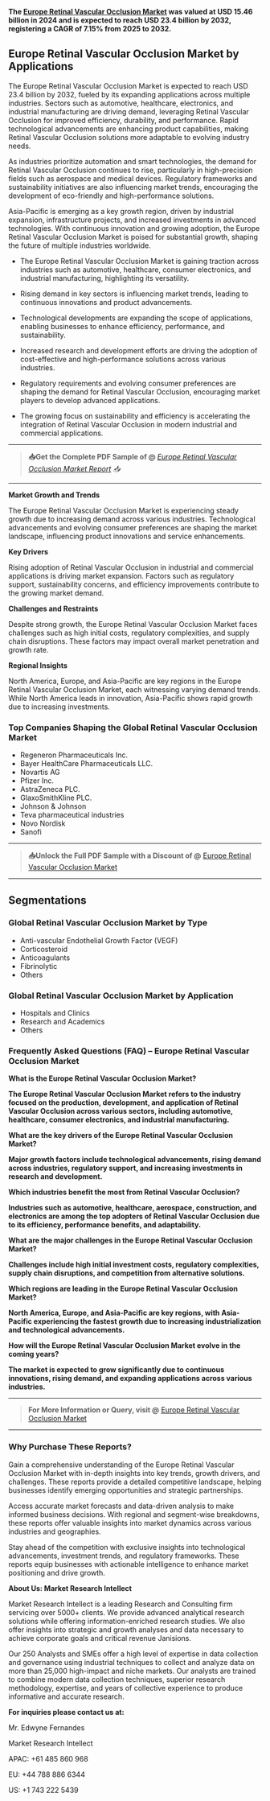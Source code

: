 <p><strong>The <a href="https://www.marketresearchintellect.com/download-sample/?rid=1014361&amp;utm_source=Pulse-April-Europe&amp;utm_medium=852">Europe Retinal Vascular Occlusion Market</a> was valued at USD 15.46 billion in 2024 and is expected to reach USD 23.4 billion by 2032, registering a CAGR of 7.15% from 2025 to 2032.</strong></p><h2>Europe Retinal Vascular Occlusion Market by Applications&nbsp;</h2><p><p>The Europe Retinal Vascular Occlusion Market is expected to reach USD 23.4 billion by 2032, fueled by its expanding applications across multiple industries. Sectors such as automotive, healthcare, electronics, and industrial manufacturing are driving demand, leveraging Retinal Vascular Occlusion for improved efficiency, durability, and performance. Rapid technological advancements are enhancing product capabilities, making Retinal Vascular Occlusion solutions more adaptable to evolving industry needs.</p><p>As industries prioritize automation and smart technologies, the demand for Retinal Vascular Occlusion continues to rise, particularly in high-precision fields such as aerospace and medical devices. Regulatory frameworks and sustainability initiatives are also influencing market trends, encouraging the development of eco-friendly and high-performance solutions.</p><p>Asia-Pacific is emerging as a key growth region, driven by industrial expansion, infrastructure projects, and increased investments in advanced technologies. With continuous innovation and growing adoption, the Europe Retinal Vascular Occlusion Market is poised for substantial growth, shaping the future of multiple industries worldwide.</p></p><ul><li><p>The Europe Retinal Vascular Occlusion Market is gaining traction across industries such as automotive, healthcare, consumer electronics, and industrial manufacturing, highlighting its versatility.</p></li><li><p>Rising demand in key sectors is influencing market trends, leading to continuous innovations and product advancements.</p></li><li><p>Technological developments are expanding the scope of applications, enabling businesses to enhance efficiency, performance, and sustainability.</p></li><li><p>Increased research and development efforts are driving the adoption of cost-effective and high-performance solutions across various industries.</p></li><li><p>Regulatory requirements and evolving consumer preferences are shaping the demand for Retinal Vascular Occlusion, encouraging market players to develop advanced applications.</p></li><li><p>The growing focus on sustainability and efficiency is accelerating the integration of Retinal Vascular Occlusion in modern industrial and commercial applications.</p></li></ul><hr /><blockquote><p><strong><span class="font-[700]">📥Get the Complete PDF Sample of @ </span></strong><em><span class="font-[700]"><a href="https://www.marketresearchintellect.com/download-sample/?rid=1014361&amp;utm_source=Pulse-April-Europe&amp;utm_medium=852" target="_blank" data-tracking-control-name="article-ssr-frontend-pulse_little-text-block" data-tracking-will-navigate="" data-test-link="">Europe Retinal Vascular Occlusion Market Report</a>&nbsp;📥</span></em></p></blockquote><hr /><p class="" data-start="77" data-end="360"><strong data-start="77" data-end="105">Market Growth and Trends</strong></p><p class="" data-start="77" data-end="360">The Europe Retinal Vascular Occlusion Market is experiencing steady growth due to increasing demand across various industries. Technological advancements and evolving consumer preferences are shaping the market landscape, influencing product innovations and service enhancements.</p><p class="" data-start="362" data-end="606"><strong data-start="362" data-end="377">Key Drivers</strong></p><p class="" data-start="362" data-end="606">Rising adoption of Retinal Vascular Occlusion in industrial and commercial applications is driving market expansion. Factors such as regulatory support, sustainability concerns, and efficiency improvements contribute to the growing market demand.</p><p class="" data-start="608" data-end="849"><strong data-start="608" data-end="637">Challenges and Restraints</strong></p><p class="" data-start="608" data-end="849">Despite strong growth, the Europe Retinal Vascular Occlusion Market faces challenges such as high initial costs, regulatory complexities, and supply chain disruptions. These factors may impact overall market penetration and growth rate.</p><p class="" data-start="851" data-end="1095"><strong data-start="851" data-end="872">Regional Insights</strong></p><p class="" data-start="851" data-end="1095">North America, Europe, and Asia-Pacific are key regions in the Europe Retinal Vascular Occlusion Market, each witnessing varying demand trends. While North America leads in innovation, Asia-Pacific shows rapid growth due to increasing investments.</p><p><h3>Top Companies Shaping the Global Retinal Vascular Occlusion Market </h3><ul><li>Regeneron Pharmaceuticals Inc.</li><li>Bayer HealthCare Pharmaceuticals LLC.</li><li>Novartis AG</li><li>Pfizer Inc.</li><li>AstraZeneca PLC.</li><li>GlaxoSmithKline PLC.</li><li>Johnson & Johnson</li><li>Teva pharmaceutical industries</li><li>Novo Nordisk</li><li>Sanofi</li></ul></p><hr /><blockquote><p><strong>📥Unlock the Full PDF Sample with a Discount of @</strong> <a href="https://www.marketresearchintellect.com/ask-for-discount/?rid=1014361&amp;utm_source=Pulse-April-Europe&amp;utm_medium=852">Europe Retinal Vascular Occlusion Market</a></p></blockquote><hr /><p><h2>Segmentations</h2><h3>Global Retinal Vascular Occlusion Market by Type</h3><ul><li>Anti-vascular Endothelial Growth Factor (VEGF)</li><li>Corticosteroid</li><li>Anticoagulants</li><li>Fibrinolytic</li><li>Others</li></ul><h3>Global Retinal Vascular Occlusion Market by Application</h3><ul><li>Hospitals and Clinics</li><li>Research and Academics</li><li>Others</li></ul></p><h3><strong>Frequently Asked Questions (FAQ) &ndash; Europe Retinal Vascular Occlusion Market</strong></h3><p><strong>What is the Europe Retinal Vascular Occlusion Market?</strong></p><p><strong>The Europe Retinal Vascular Occlusion Market refers to the industry focused on the production, development, and application of Retinal Vascular Occlusion across various sectors, including automotive, healthcare, consumer electronics, and industrial manufacturing.</strong></p><p><strong>What are the key drivers of the Europe Retinal Vascular Occlusion Market?</strong></p><p><strong>Major growth factors include technological advancements, rising demand across industries, regulatory support, and increasing investments in research and development.</strong></p><p><strong>Which industries benefit the most from Retinal Vascular Occlusion?</strong></p><p><strong>Industries such as automotive, healthcare, aerospace, construction, and electronics are among the top adopters of Retinal Vascular Occlusion due to its efficiency, performance benefits, and adaptability.</strong></p><p><strong>What are the major challenges in the Europe Retinal Vascular Occlusion Market?</strong></p><p><strong>Challenges include high initial investment costs, regulatory complexities, supply chain disruptions, and competition from alternative solutions.</strong></p><p><strong>Which regions are leading in the Europe Retinal Vascular Occlusion Market?</strong></p><p><strong>North America, Europe, and Asia-Pacific are key regions, with Asia-Pacific experiencing the fastest growth due to increasing industrialization and technological advancements.</strong></p><p><strong>How will the Europe Retinal Vascular Occlusion Market evolve in the coming years?</strong></p><p><strong>The market is expected to grow significantly due to continuous innovations, rising demand, and expanding applications across various industries.</strong></p><hr /><blockquote><p><span class="font-[700]"><strong>For More Information or Query, visit&nbsp;@</strong>&nbsp;</span><span class="font-[700]"><a href="https://www.marketresearchintellect.com/product/global-retinal-vascular-occlusion-market/?utm_source=Linkedin&utm_medium=852" target="_blank" data-tracking-control-name="article-ssr-frontend-pulse_little-text-block" data-tracking-will-navigate="" data-test-link="">Europe Retinal Vascular Occlusion Market</a></span></p></blockquote><hr /><h3><strong data-start="0" data-end="31">Why Purchase These Reports?</strong></h3><p class="" data-start="35" data-end="297">Gain a comprehensive understanding of the Europe Retinal Vascular Occlusion Market with in-depth insights into key trends, growth drivers, and challenges. These reports provide a detailed competitive landscape, helping businesses identify emerging opportunities and strategic partnerships.</p><p class="" data-start="299" data-end="540">Access accurate market forecasts and data-driven analysis to make informed business decisions. With regional and segment-wise breakdowns, these reports offer valuable insights into market dynamics across various industries and geographies.</p><p class="" data-start="542" data-end="784">Stay ahead of the competition with exclusive insights into technological advancements, investment trends, and regulatory frameworks. These reports equip businesses with actionable intelligence to enhance market positioning and drive growth.</p><p><strong><span class="font-[700]">About Us: Market Research Intellect</span></strong></p><p><span class="">Market Research Intellect is a leading Research and Consulting firm servicing over 5000+ clients. We provide advanced analytical research solutions while offering information-enriched research studies.&nbsp;</span>We also offer insights into strategic and growth analyses and data necessary to achieve corporate goals and critical revenue Janisions.</p><p><span class="">Our 250 Analysts and SMEs offer a high level of expertise in data collection and governance using industrial techniques to collect and analyze data on more than 25,000 high-impact and niche markets. Our analysts are trained to combine modern data collection techniques, superior research methodology, expertise, and years of collective experience to produce informative and accurate research.</span></p><p><strong>For inquiries please contact us at:</strong></p><p>Mr. Edwyne Fernandes</p><p>Market Research Intellect</p><p>APAC: +61 485 860 968</p><p>EU: +44 788 886 6344</p><p>US: +1 743 222 5439</p>